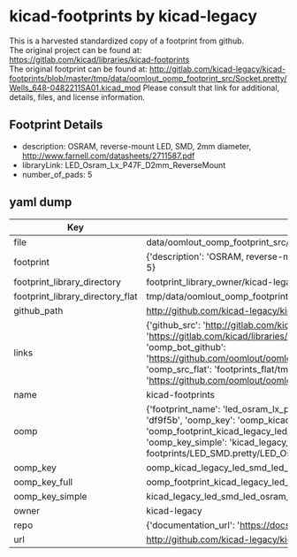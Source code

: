 # kicad-footprints by kicad-legacy  
This is a harvested standardized copy of a footprint from github.  
The original project can be found at:  
https://gitlab.com/kicad/libraries/kicad-footprints  
The original footprint can be found at:
http://gitlab.com/kicad-legacy/kicad-footprints/blob/master/tmp/data/oomlout_oomp_footprint_src/Socket.pretty/Wells_648-0482211SA01.kicad_mod
Please consult that link for additional, details, files, and license information.  
## Footprint Details
* description: OSRAM, reverse-mount LED, SMD, 2mm diameter, http://www.farnell.com/datasheets/2711587.pdf  
* libraryLink: LED_Osram_Lx_P47F_D2mm_ReverseMount  
* number_of_pads: 5  
## yaml dump  
| Key | Value |  
| --- | --- |  
| file | data/oomlout_oomp_footprint_src/kicad-footprints/LED_SMD.pretty/LED_Osram_Lx_P47F_D2mm_ReverseMount.kicad_mod |  
| footprint | {'description': 'OSRAM, reverse-mount LED, SMD, 2mm diameter, http://www.farnell.com/datasheets/2711587.pdf', 'libraryLink': 'LED_Osram_Lx_P47F_D2mm_ReverseMount', 'number_of_pads': 5} |  
| footprint_library_directory | footprint_library_owner/kicad-legacy_kicad-footprints |  
| footprint_library_directory_flat | tmp/data/oomlout_oomp_footprint_src/footprints_flat/kicad_legacy_led_smd_led_osram_lx_p47f_d2mm_reversemount/working |  
| github_path | http://github.com/kicad-legacy/kicad-footprints/blob/master/tmp/data/oomlout_oomp_footprint_src/LED_SMD.pretty/LED_Osram_Lx_P47F_D2mm_ReverseMount.kicad_mod |  
| links | {'github_src': 'http://gitlab.com/kicad-legacy/kicad-footprints/blob/master/tmp/data/oomlout_oomp_footprint_src/Socket.pretty/Wells_648-0482211SA01.kicad_mod', 'github_src_repo': 'https://gitlab.com/kicad/libraries/kicad-footprints', 'oomp_bot': 'tmp/data/oomlout_oomp_footprint_src/footprints/kicad_legacy_led_smd_led_osram_lx_p47f_d2mm_reversemount/working', 'oomp_bot_github': 'https://github.com/oomlout/oomlout_oomp_footprint_bot/tree/main/tmp/data/oomlout_oomp_footprint_src/footprints/kicad_legacy_led_smd_led_osram_lx_p47f_d2mm_reversemount/working', 'oomp_src_flat': 'footprints_flat/tmp/data/oomlout_oomp_footprint_src/footprints_flat/kicad_legacy_led_smd_led_osram_lx_p47f_d2mm_reversemount/working', 'oomp_src_flat_github': 'https://github.com/oomlout/oomlout_oomp_footprint_src/tree/main/tmp/data/oomlout_oomp_footprint_src/footprints_flat/kicad_legacy_led_smd_led_osram_lx_p47f_d2mm_reversemount/working'} |  
| name | kicad-footprints |  
| oomp | {'footprint_name': 'led_osram_lx_p47f_d2mm_reversemount', 'library_name': 'led_smd', 'md5': 'df9f5b6129b0ccb02881d0f3da168511', 'md5_10': 'df9f5b6129', 'md5_5': 'df9f5', 'md5_6': 'df9f5b', 'oomp_key': 'oomp_kicad_legacy_led_smd_led_osram_lx_p47f_d2mm_reversemount', 'oomp_key_extra': 'oomp_footprint_kicad_legacy_led_smd_led_osram_lx_p47f_d2mm_reversemount', 'oomp_key_full': 'oomp_footprint_kicad_legacy_led_smd_led_osram_lx_p47f_d2mm_reversemount_df9f5b', 'oomp_key_simple': 'kicad_legacy_led_smd_led_osram_lx_p47f_d2mm_reversemount', 'original_filename': 'data/oomlout_oomp_footprint_src/kicad-footprints/LED_SMD.pretty/LED_Osram_Lx_P47F_D2mm_ReverseMount.kicad_mod', 'owner_name': 'kicad_legacy'} |  
| oomp_key | oomp_kicad_legacy_led_smd_led_osram_lx_p47f_d2mm_reversemount |  
| oomp_key_full | oomp_footprint_kicad_legacy_led_smd_led_osram_lx_p47f_d2mm_reversemount |  
| oomp_key_simple | kicad_legacy_led_smd_led_osram_lx_p47f_d2mm_reversemount |  
| owner | kicad-legacy |  
| repo | {'documentation_url': 'https://docs.github.com/rest/repos/repos#get-a-repository', 'message': 'Not Found'} |  
| url | http://github.com/kicad-legacy/kicad-footprints |  


